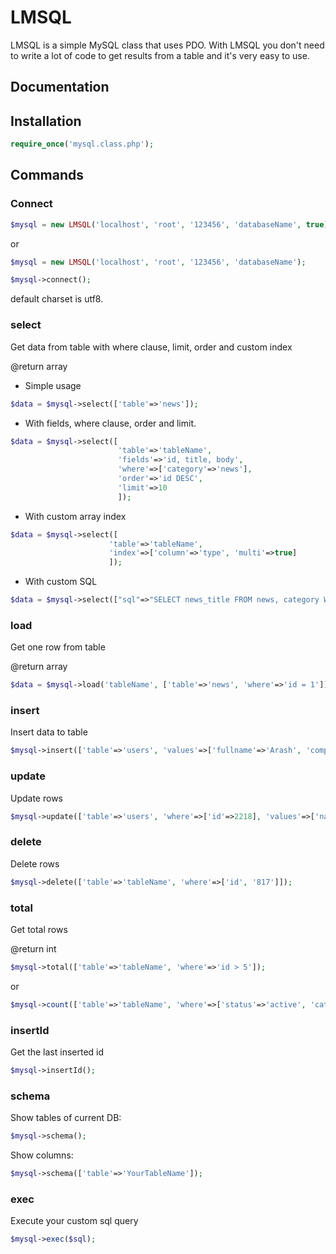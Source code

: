 # LMSQL
LMSQL is a simple MySQL class that uses PDO. With LMSQL you don't need to write a lot of code to get results from a table and it's very easy to use.


## Documentation

## Installation
```php
require_once('mysql.class.php');
```

## Commands
### Connect
```php
$mysql = new LMSQL('localhost', 'root', '123456', 'databaseName', true);
```
or
```php
$mysql = new LMSQL('localhost', 'root', '123456', 'databaseName');

$mysql->connect();
```
default charset is utf8.

### select
Get data from table with where clause, limit, order and custom index

@return array

- Simple usage
```php
$data = $mysql->select(['table'=>'news']);
```

- With fields, where clause, order and limit.
```php
$data = $mysql->select([
                        'table'=>'tableName', 
                        'fields'=>'id, title, body', 
                        'where'=>['category'=>'news'], 
                        'order'=>'id DESC', 
                        'limit'=>10
                        ]);
```

- With custom array index
```php
$data = $mysql->select([
                      'table'=>'tableName', 
                      'index'=>['column'=>'type', 'multi'=>true]
                      ]);
```

- With custom SQL
```php
$data = $mysql->select(["sql"=>"SELECT news_title FROM news, category WHERE news_category = category_id and category_type = 'active'"]);
```

### load
Get one row from table

@return array

```php
$data = $mysql->load('tableName', ['table'=>'news', 'where'=>'id = 1']);
```

### insert
Insert data to table

```php
$mysql->insert(['table'=>'users', 'values'=>['fullname'=>'Arash', 'company'=>'Leomoon']]);
```

### update
Update rows

```php
$mysql->update(['table'=>'users', 'where'=>['id'=>2218], 'values'=>['name'=>'Amin']]);
```

### delete
Delete rows

```php
$mysql->delete(['table'=>'tableName', 'where'=>['id', '817']]);
```

### total
Get total rows

@return int

```php
$mysql->total(['table'=>'tableName', 'where'=>'id > 5']);
```
or
```php
$mysql->count(['table'=>'tableName', 'where'=>['status'=>'active', 'category'=>'something']]);
```

### insertId
Get the last inserted id

```php
$mysql->insertId();
```

### schema
Show tables of current DB:

```php
$mysql->schema();
```
Show columns:
```php
$mysql->schema(['table'=>'YourTableName']);
```

### exec
Execute your custom sql query

```php
$mysql->exec($sql);
```

